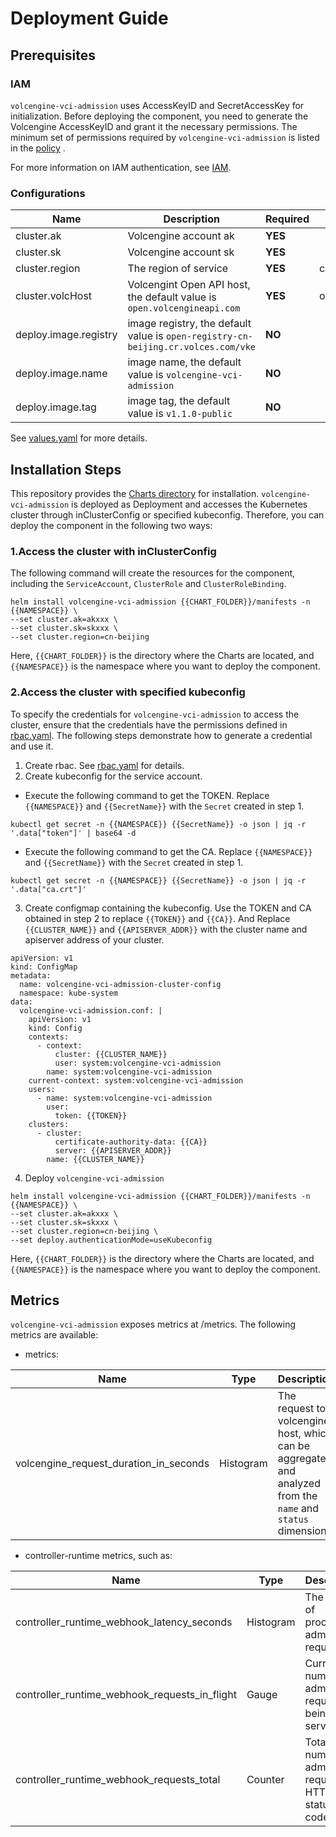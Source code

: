 # Deployment Guide

## Prerequisites

### IAM
`volcengine-vci-admission` uses AccessKeyID and SecretAccessKey for initialization.
Before deploying the component, you need to generate the Volcengine AccessKeyID and grant it the necessary permissions. The minimum set of permissions required by `volcengine-vci-admission` is listed in the [policy](./policy.json) .

For more information on IAM authentication, see [IAM](https://www.volcengine.com/docs/6257/0).

### Configurations
| Name                                                   | Description                                                                           | Required  | Example                     |
|------------------------------------------------------|-----------------------------------------------------------------------------------|-------|------------------------| 
| cluster.ak                                           | Volcengine account ak                                                             | **YES** |                        |
| cluster.sk                                           | Volcengine account sk                                                             | **YES** |                        |
| cluster.region                                       | The region of service                                                             | **YES** | cn-beijing             |
| cluster.volcHost                                      | Volcengint Open API host, the default value is `open.volcengineapi.com`           | **YES** | open.volcengineapi.com | 
| deploy.image.registry| image registry, the default value is `open-registry-cn-beijing.cr.volces.com/vke` | **NO** | |
| deploy.image.name| image name, the default value is `volcengine-vci-admission`                       | **NO** | |
| deploy.image.tag| image tag, the default value is `v1.1.0-public`                                   | **NO** | |
See [values.yaml](../manifests/values.yaml) for more details.

## Installation Steps
This repository provides the [Charts directory](../manifests) for installation.
`volcengine-vci-admission` is deployed as Deployment and accesses the Kubernetes cluster through inClusterConfig or specified kubeconfig. 
Therefore, you can deploy the component in the following two ways:

### 1.Access the cluster with inClusterConfig
The following command will create the resources for the component, including the `ServiceAccount`, `ClusterRole` and `ClusterRoleBinding`.
```
helm install volcengine-vci-admission {{CHART_FOLDER}}/manifests -n {{NAMESPACE}} \
--set cluster.ak=akxxx \
--set cluster.sk=skxxx \
--set cluster.region=cn-beijing
```
Here, `{{CHART_FOLDER}}` is the directory where the Charts are located, and `{{NAMESPACE}}` is the namespace where you want to deploy the component.

### 2.Access the cluster with specified kubeconfig
To specify the credentials for `volcengine-vci-admission` to access the cluster, ensure that the credentials have the permissions defined in [rbac.yaml](../manifests/templates/rbac.yaml). 
The following steps demonstrate how to generate a credential and use it.
1. Create rbac. See [rbac.yaml](../manifests/templates/rbac.yaml) for details.
2. Create kubeconfig for the service account.
- Execute the following command to get the TOKEN. Replace `{{NAMESPACE}}` and `{{SecretName}}` with the `Secret` created in step 1.
```
kubectl get secret -n {{NAMESPACE}} {{SecretName}} -o json | jq -r '.data["token"]' | base64 -d
```
- Execute the following command to get the CA. Replace `{{NAMESPACE}}` and `{{SecretName}}` with the `Secret` created in step 1.
```
kubectl get secret -n {{NAMESPACE}} {{SecretName}} -o json | jq -r '.data["ca.crt"]'
```
3. Create configmap containing the kubeconfig.
Use the TOKEN and CA obtained in step 2 to replace `{{TOKEN}}` and `{{CA}}`. And Replace `{{CLUSTER_NAME}}` and `{{APISERVER_ADDR}}` with the cluster name and apiserver address of your cluster.
```
apiVersion: v1
kind: ConfigMap
metadata:
  name: volcengine-vci-admission-cluster-config
  namespace: kube-system
data:
  volcengine-vci-admission.conf: |
    apiVersion: v1
    kind: Config
    contexts:
      - context:
          cluster: {{CLUSTER_NAME}}
          user: system:volcengine-vci-admission
        name: system:volcengine-vci-admission
    current-context: system:volcengine-vci-admission
    users:
      - name: system:volcengine-vci-admission
        user:
          token: {{TOKEN}}
    clusters:
      - cluster:
          certificate-authority-data: {{CA}}
          server: {{APISERVER_ADDR}}
        name: {{CLUSTER_NAME}}
```
4. Deploy `volcengine-vci-admission`
```
helm install volcengine-vci-admission {{CHART_FOLDER}}/manifests -n {{NAMESPACE}} \
--set cluster.ak=akxxx \
--set cluster.sk=skxxx \
--set cluster.region=cn-beijing \
--set deploy.authenticationMode=useKubeconfig
```
Here, `{{CHART_FOLDER}}` is the directory where the Charts are located, and `{{NAMESPACE}}` is the namespace where you want to deploy the component.

## Metrics
`volcengine-vci-admission` exposes metrics at /metrics. The following metrics are available:
- metrics:

| Name                                    | Type        | Description                                   |
|---------------------------------------|-----------|-----------------------------------------------|
| volcengine_request_duration_in_seconds                       | Histogram | The request to volcengine host, which can be aggregated and analyzed from the `name` and `status` dimensions | 

- controller-runtime metrics, such as:

| Name                                    | Type        | Description                                   |
|---------------------------------------|-----------|-----------------------------------------------|
| controller_runtime_webhook_latency_seconds                       | Histogram | The latency of processing admission requests. |
| controller_runtime_webhook_requests_in_flight                       | Gauge     | Current number of admission requests being served.                          |
| controller_runtime_webhook_requests_total                       | Counter   | Total number of admission requests by HTTP status code.                              |
